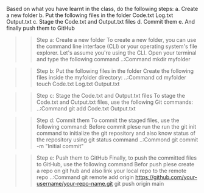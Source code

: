 Based on what you have learnt in the class, do the following steps: 
                 a. Create a new folder 
                 b. Put the following files in the folder
                                    Code.txt 
                                    Log.txt 
                                    Output.txt 
                 c. Stage the Code.txt and Output.txt files 
                 d. Commit them 
                 e. And finally push them to GitHub

>>Step a: Create a new folder
To create a new folder, you can use the command line interface (CLI) or your operating system's file explorer. Let's assume you're using the CLI. Open your terminal and type the following command
..:Command
mkdir myfolder

>>Step b: Put the following files in the folder
Create the following files inside the myfolder directory:
..:Command
cd myfolder
touch Code.txt Log.txt Output.txt

>>Step c: Stage the Code.txt and Output.txt files
To stage the Code.txt and Output.txt files, use the following Git commands:
..:Command
git add Code.txt Output.txt

>>Step d: Commit them
To commit the staged files, use the following command: Before commit plese run the run the git init  command to initialize the git repository and also know status of  the repository using git status command
..:Commond
git commit -m "Initial commit"

>>Step e: Push them to GitHub
Finally, to push the committed files to GitHub, use the following command Befor push plese create a repo on git hub and also  link your local repo to the remote repo
..:Command
git remote add origin https://github.com/your-username/your-repo-name.git
git push origin main